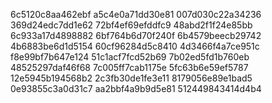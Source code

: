 6c5120c8aa462ebf
a5c4e0a71dd30e81
007d030c22a34236
369d24edc7dd1e62
72bf4ef69efddfc9
48abd2f1f24e85bb
6c933a17d4898882
6bf764b6d70f240f
6b4579beecb29742
4b6883be6d1d5154
60cf96284d5c8410
4d3466f4a7ce951c
f8e99bf7b647e124
51c1acf7fcd52b69
7b02ed5fd1b760eb
48525297daf46f68
7c005ff7cab1175e
5fc63b6e59ef5787
12e5945b194568b2
2c3fb30de1fe3e11
8179056e89e1bad5
0e93855c3a0d31c7
aa2bbf4a9b9d5e81
512449843414d4b4
